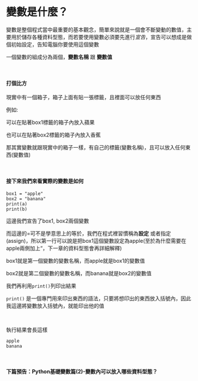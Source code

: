 # 變數是什麼？

變數是整個程式當中最重要的基本觀念，簡單來說就是一個會不斷變動的數值，主要用於儲存各種資料型態，而若要使用變數必須要先進行*宣告*，宣告可以想成是做個初始設定，告知電腦你要使用這個變數

一個變數的組成分為兩個，**變數名稱** 跟 **變數值**

&nbsp;

#### 打個比方

現實中有一個箱子，箱子上面有貼一張標籤，且裡面可以放任何東西

例如:

可以在貼著box1標籤的箱子內放入蘋果

也可以在貼著box2標籤的箱子內放入香蕉

那其實變數就跟現實中的箱子一樣，有自己的標籤(變數名稱)，且可以放入任何東西(變數值)

&nbsp;

#### 接下來我們來看實際的變數是如何

```
box1 = "apple"
box2 = "banana"
print(a)
print(b)
```

這邊我們宣告了box1, box2兩個變數

而這邊的=可不是學意思上的等於，我們在程式裡習慣稱為**設定** 或者指定(assign)，所以第一行可以說是把box1這個變數設定為apple(至於為什麼需要在apple兩側加上“，下一章的資料型態會再詳細解釋)

box1就是第一個變數的變數名稱，而apple就是box1的變數值

box2就是第二個變數的變數名稱，而banana就是box2的變數值

我們再利用```print()```列印出結果

```print()``` 是一個專門用來印出東西的語法，只要將想印出的東西放入括號內，因此我這邊將變數放入括號內，就能印出他的值

&nbsp;

執行結果會長這樣

```
apple
banana
```

&nbsp;
&nbsp;
&nbsp;
&nbsp;
&nbsp;

#### 下篇預告：Python基礎變數篇(2)-變數內可以放入哪些資料型態？
